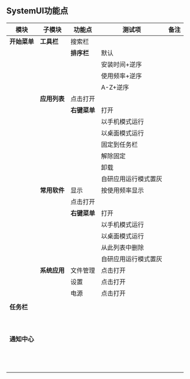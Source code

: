 ## SystemUI功能点

| 模块 | 子模块 | 功能点 | 测试项 | 备注 |
| ----- |-----|-----|-----|----- |
|**开始菜单**|**工具栏**|搜索栏|||
|||**排序栏**|默认||
||||安装时间+逆序||
||||使用频率+逆序||
||||A-Z+逆序||
||**应用列表**|点击打开|||
|||**右键菜单**|打开||
||||以手机模式运行||
||||以桌面模式运行||
||||固定到任务栏||
||||解除固定||
||||卸载||
||||自研应用运行模式置灰||
||**常用软件**|显示|按使用频率显示||
|||点击打开|||
|||**右键菜单**|打开||
||||以手机模式运行||
||||以桌面模式运行||
||||从此列表中删除||
||||自研应用运行模式置灰||
||**系统应用**|文件管理|点击打开||
|||设置|点击打开||
|||电源|点击打开||
||||||
|**任务栏**|||||
||||||
||||||
||||||
||||||
||||||
||||||
||||||
||||||
||||||
|**通知中心**|||||
||||||
||||||
||||||
||||||
||||||
||||||
||||||
||||||
||||||
||||||
||||||
||||||
